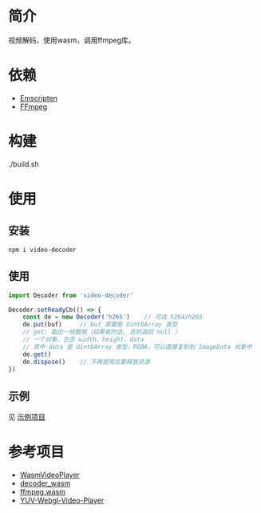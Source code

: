 # 简介
视频解码，使用wasm，调用ffmpeg库。  

# 依赖
* [Emscripten](https://emscripten.org/docs/getting_started/downloads.html)  
* [FFmpeg](https://ffmpeg.org/download.html#get-sources)  

# 构建
./build.sh

# 使用

## 安装
```shell
npm i video-decoder
```
## 使用
```js
import Decoder from 'video-decoder'

Decoder.setReadyCb(() => {
    const de = new Decoder('h265')    // 可选 h264/h265
    de.put(buf)     // buf 需要是 Uint8Array 类型
    // get: 取出一帧数据（如果有的话, 否则返回 null ）
    // 一个对象，包含 width、height、data
    // 其中 data 是 Uint8Array 类型，RGBA，可以直接复制到 ImageData 对象中
    de.get()        
    de.dispose()    // 不再使用后要释放资源
})
```
## 示例
见 [示例项目](https://github.com/zhaohuijun/video-decoder-test)

# 参考项目
* [WasmVideoPlayer](https://github.com/sonysuqin/WasmVideoPlayer)  
* [decoder_wasm](https://github.com/goldvideo/decoder_wasm)  
* [ffmpeg.wasm](https://github.com/ffmpegwasm/ffmpeg.wasm)  
* [YUV-Webgl-Video-Player](https://github.com/p4prasoon/YUV-Webgl-Video-Player)  
